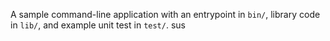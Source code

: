 A sample command-line application with an entrypoint in `bin/`, library code
in `lib/`, and example unit test in `test/`.
sus